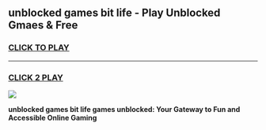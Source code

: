 
## unblocked games bit life - Play Unblocked Gmaes & Free
<h3>
<a href="https://news.freeplayer.one?title=unblocked_games_bit_life&ref=23F">CLICK TO PLAY</a></h3>
<hr>

<h3>
<a href="https://news.freeplayer.one?title=unblocked_games_bit_life&ref=23F">CLICK 2 PLAY</a>
  
</h3>

<a href="https://news.freeplayer.one?title=unblocked_games_bit_life&ref=23F/"><img src="https://clearcache.store/games.png"></a>


**unblocked games bit life games unblocked: Your Gateway to Fun and Accessible Online Gaming**
